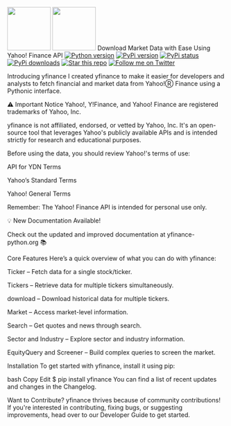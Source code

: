<img src="./doc/yfinance-gh-logo-dark.webp#gh-dark-mode-only" height="100"> <img src="./doc/yfinance-gh-logo-light.webp#gh-light-mode-only" height="100">
Download Market Data with Ease Using Yahoo! Finance API
<a target="new" href="https://pypi.python.org/pypi/yfinance"><img border=0 src="https://img.shields.io/badge/python-2.7,%203.6+-blue.svg?style=flat" alt="Python version"></a> <a target="new" href="https://pypi.python.org/pypi/yfinance"><img border=0 src="https://img.shields.io/pypi/v/yfinance.svg?maxAge=60%" alt="PyPi version"></a> <a target="new" href="https://pypi.python.org/pypi/yfinance"><img border=0 src="https://img.shields.io/pypi/status/yfinance.svg?maxAge=60" alt="PyPi status"></a> <a target="new" href="https://pypi.python.org/pypi/yfinance"><img border=0 src="https://img.shields.io/pypi/dm/yfinance.svg?maxAge=2592000&label=installs&color=%2327B1FF" alt="PyPi downloads"></a> <a target="new" href="https://github.com/ranaroussi/yfinance"><img border=0 src="https://img.shields.io/github/stars/ranaroussi/yfinance.svg?style=social&label=Star&maxAge=60" alt="Star this repo"></a> <a target="new" href="https://x.com/intent/follow?screen_name=aroussi"><img border=0 src="https://img.shields.io/twitter/follow/aroussi.svg?style=social&label=Follow&maxAge=60" alt="Follow me on Twitter"></a>

Introducing yfinance
I created yfinance to make it easier for developers and analysts to fetch financial and market data from Yahoo!Ⓡ Finance using a Pythonic interface.

⚠️ Important Notice
Yahoo!, Y!Finance, and Yahoo! Finance are registered trademarks of Yahoo, Inc.

yfinance is not affiliated, endorsed, or vetted by Yahoo, Inc. It's an open-source tool that leverages Yahoo's publicly available APIs and is intended strictly for research and educational purposes.

Before using the data, you should review Yahoo!'s terms of use:

API for YDN Terms

Yahoo’s Standard Terms

Yahoo! General Terms

Remember: The Yahoo! Finance API is intended for personal use only.

💡 New Documentation Available!

Check out the updated and improved documentation at yfinance-python.org 📚

Core Features
Here’s a quick overview of what you can do with yfinance:

Ticker – Fetch data for a single stock/ticker.

Tickers – Retrieve data for multiple tickers simultaneously.

download – Download historical data for multiple tickers.

Market – Access market-level information.

Search – Get quotes and news through search.

Sector and Industry – Explore sector and industry information.

EquityQuery and Screener – Build complex queries to screen the market.

Installation
To get started with yfinance, install it using pip:

bash
Copy
Edit
$ pip install yfinance
You can find a list of recent updates and changes in the Changelog.

Want to Contribute?
yfinance thrives because of community contributions!
If you're interested in contributing, fixing bugs, or suggesting improvements, head over to our Developer Guide to get started.



